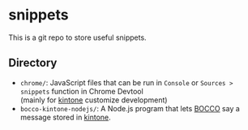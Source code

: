 # snippets
This is a git repo to store useful snippets.

## Directory
- `chrome/`: JavaScript files that can be run in `Console` or `Sources > snippets` function in Chrome Devtool  
  (mainly for [kintone](https://www.kintone.com/) customize development)
- `bocco-kintone-nodejs/`: A Node.js program that lets [BOCCO](http://www.bocco.me/?language=en) say a message stored in [kintone](https://www.kintone.com/).
